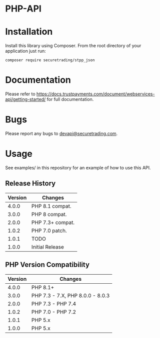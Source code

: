 # PHP-API

# Installation

Install this library using Composer.  From the root directory of your application just run:

    composer require securetrading/stpp_json
    
# Documentation

Please refer to https://docs.trustpayments.com/document/webservices-api/getting-started/ for full documentation.

# Bugs

Please report any bugs to devapi@securetrading.com.

# Usage

See examples/ in this repository for an example of how to use this API.

## Release History

| Version  | Changes              |
| -------- |---------------       |
| 4.0.0   | PHP 8.1 compat.       |
| 3.0.0    | PHP 8 compat.        |
| 2.0.0    | PHP 7.3+ compat.     |
| 1.0.2    | PHP 7.0 patch.       |
| 1.0.1    | TODO                 |
| 1.0.0    | Initial Release      |

## PHP Version Compatibility

| Version  | Changes                          |
| -------- |---------------                   |
| 4.0.0   | PHP 8.1+                          |
| 3.0.0    | PHP 7.3 - 7.X, PHP 8.0.0 - 8.0.3 |
| 2.0.0    | PHP 7.3 - PHP 7.4                |
| 1.0.2    | PHP 7.0 - PHP 7.2                |
| 1.0.1    | PHP 5.x                          |
| 1.0.0    | PHP 5.x                          |
